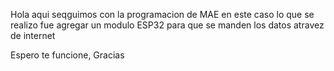 Hola aqui seqguimos con la programacion de MAE 
en este caso lo que se realizo fue agregar un modulo ESP32
para que se manden los datos atravez de internet

Espero te funcione, Gracias 
